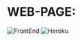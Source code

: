 # WEB-PAGE:

![FrontEnd](https://www.upload.ee/image/13989383/venueFetchPhotosDemoPic2.jpg)
![Heroku](https://www.upload.ee/image/13989908/HerokuUnavailable.png)
